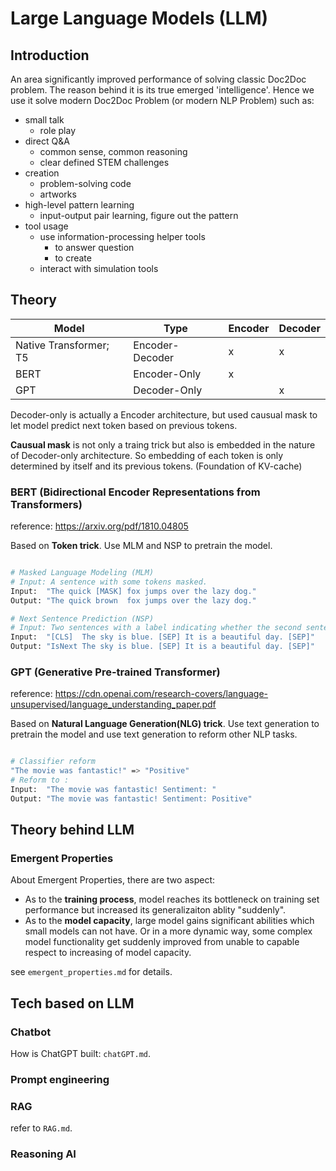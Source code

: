 # Large Language Models (LLM)

## Introduction

An area significantly improved performance of solving classic Doc2Doc problem. 
The reason behind it is its true emerged 'intelligence'.
Hence we use it solve modern Doc2Doc Problem (or modern NLP Problem) such as:
- small talk
  - role play
- direct Q&A 
  - common sense, common reasoning
  - clear defined STEM challenges
- creation
  - problem-solving code
  - artworks
- high-level pattern learning
  - input-output pair learning, figure out the pattern
- tool usage
  - use information-processing helper tools
    - to answer question
    - to create
  - interact with simulation tools


## Theory

| Model     | Type      |  Encoder | Decoder
|---------------|---------------|-------------|-------------|
| Native Transformer; T5 | Encoder-Decoder | x | x|
| BERT | Encoder-Only |x | |
| GPT | Decoder-Only |  | x|

Decoder-only is actually a Encoder architecture, but used causual mask to let model predict next token based on previous tokens. 

**Causual mask** is not only a traing trick but also is embedded in the nature of Decoder-only architecture. So embedding of each token is only determined by itself and its previous tokens. (Foundation of KV-cache)

### BERT (Bidirectional Encoder Representations from Transformers)
reference: https://arxiv.org/pdf/1810.04805

Based on **Token trick**. Use MLM and NSP to pretrain the model.

```bash

# Masked Language Modeling (MLM)
# Input: A sentence with some tokens masked.
Input:  "The quick [MASK] fox jumps over the lazy dog."
Output: "The quick brown  fox jumps over the lazy dog."

# Next Sentence Prediction (NSP)
# Input: Two sentences with a label indicating whether the second sentence follows the first.
Input:  "[CLS]  The sky is blue. [SEP] It is a beautiful day. [SEP]"
Output: "IsNext The sky is blue. [SEP] It is a beautiful day. [SEP]"  

```

### GPT (Generative Pre-trained Transformer)
reference: https://cdn.openai.com/research-covers/language-unsupervised/language_understanding_paper.pdf


Based on **Natural Language Generation(NLG) trick**. Use text generation to pretrain the model and use text generation to reform other NLP tasks.

```bash

# Classifier reform
"The movie was fantastic!" => "Positive" 
# Reform to :
Input:  "The movie was fantastic! Sentiment: "
Output: "The movie was fantastic! Sentiment: Positive"

```
## Theory behind LLM

### Emergent Properties

About Emergent Properties, there are two aspect:
- As to the **training process**, model reaches its bottleneck on training set performance but increased its generalizaiton ablity "suddenly".
- As to the **model capacity**, large model gains significant abilities which small models can not have. Or in a more dynamic way, some complex model functionality get suddenly improved from unable to capable respect to increasing of model capacity.

see `emergent_properties.md` for details.


## Tech based on LLM

### Chatbot

How is ChatGPT built: `chatGPT.md`.

### Prompt engineering

### RAG
refer to `RAG.md`.

### Reasoning AI

